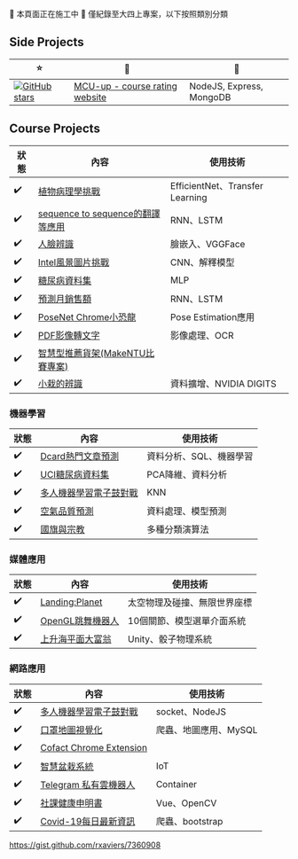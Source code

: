 :construction:  本頁面正在施工中 :construction: 
僅紀錄至大四上專案，以下按照類別分類
## Side Projects
| :star: | :link: | :rocket: |
| ----------------- | -------------- | -------------- |
[![GitHub stars](https://img.shields.io/github/stars/mcuosc/MCU-up?style=social)](https://github.com/mcuosc/MCU-up/stargazers/) |[MCU-up - course rating website](https://github.com/mcuosc/MCU-up) | NodeJS, Express, MongoDB |

## Course Projects
| 狀態 |內容 |使用技術|
| ----------------- | -------------- | -------------- |
|:heavy_check_mark:| [植物病理學挑戰] |EfficientNet、Transfer Learning| 
|:heavy_check_mark:| [sequence to sequence的翻譯等應用] | RNN、LSTM |
|:heavy_check_mark:| [人臉辨識] | 臉嵌入、VGGFace | 
|:heavy_check_mark:| [Intel風景圖片挑戰] | CNN、解釋模型 | 
|:heavy_check_mark:| [糖尿病資料集] | MLP | 
|:heavy_check_mark:| [預測月銷售額] |  RNN、LSTM |
|:heavy_check_mark:| [PoseNet Chrome小恐龍] | Pose Estimation應用| 
|:heavy_check_mark:| [PDF影像轉文字] | 影像處理、OCR | 
|:heavy_check_mark:| [智慧型推薦貨架(MakeNTU比賽專案)] | | 
|:heavy_check_mark:| [小栽的辨識] |資料擴增、NVIDIA DIGITS|

[小栽的辨識]:https://github.com/alanhc/MLclass
[智慧型推薦貨架(MakeNTU比賽專案)]:https://github.com/alanhc/NTU-Hackathon
[PDF影像轉文字]:https://github.com/alanhc/ocr-pdf-application
[植物病理學挑戰]:https://github.com/alanhc/DLclass/tree/master/week-18
[Intel風景圖片挑戰]:https://github.com/alanhc/DLclass/blob/master/README.md
[糖尿病資料集]:https://github.com/alanhc/DLclass/tree/master/week-4
[預測月銷售額]:https://github.com/alanhc/DLclass/blob/master/README.md
[人臉辨識]:https://github.com/alanhc/DLclass/tree/master/week-14
[sequence to sequence的翻譯等應用]:https://github.com/alanhc/DLclass/tree/master/week-17
[PoseNet Chrome小恐龍]:https://github.com/alanhc/dino-posenet


### 機器學習
| 狀態 |內容 |使用技術|
| ----------------- | -------------- | -------------- |
|:heavy_check_mark:| [Dcard熱門文章預測] |資料分析、SQL、機器學習| 
|:heavy_check_mark:| [UCI糖尿病資料集] | PCA降維、資料分析 |
|:heavy_check_mark:| [多人機器學習電子鼓對戰] | KNN | 
|:heavy_check_mark:| [空氣品質預測] |資料處理、模型預測 | 
|:heavy_check_mark:| [國旗與宗教] | 多種分類演算法 |

[Dcard熱門文章預測]:https://github.com/alanhc/Data-intern
[UCI糖尿病資料集]:https://github.com/alanhc/data-mining-class
[多人機器學習電子鼓對戰]:https://github.com/alanhc/drum.io
[空氣品質預測]:https://github.com/alanhc/MMclass/tree/master/midterm_project
[國旗與宗教]:https://github.com/alanhc/MMclass/tree/master/final_project

### 媒體應用
| 狀態 |內容 |使用技術|
| ----------------- | -------------- | -------------- |
|:heavy_check_mark:| [Landing:Planet] |太空物理及碰撞、無限世界座標| 
|:heavy_check_mark:| [OpenGL跳舞機器人] | 10個關節、模型選單介面系統 |
|:heavy_check_mark:| [上升海平面大富翁] | Unity、骰子物理系統 | 


[Landing:Planet]:https://github.com/alanhc/LANDING-PLANET
[OpenGL跳舞機器人]:https://github.com/alanhc/OpenGL-Dancing-robot
[上升海平面大富翁]:https://github.com/alanhc/nasaspaceapp2019

### 網路應用
| 狀態 |內容 |使用技術|
| ----------------- | -------------- | -------------- |
|:heavy_check_mark:| [多人機器學習電子鼓對戰] |socket、NodeJS| 
|:heavy_check_mark:| [口罩地圖視覺化] | 爬蟲、地圖應用、MySQL |
|:heavy_check_mark:| [Cofact Chrome Extension] |  | 
|:heavy_check_mark:| [智慧盆栽系統] |IoT| 
|:heavy_check_mark:| [Telegram 私有雲機器人] | Container |
|:heavy_check_mark:| [社課健康申明書] | Vue、OpenCV | 
|:heavy_check_mark:| [Covid-19每日最新資訊] | 爬蟲、bootstrap | 

[社課健康申明書]:https://github.com/dscmcu/rall-call-client
[Covid-19每日最新資訊]:https://github.com/alanhc/mohw_crawler

[Telegram 私有雲機器人]:https://github.com/alanhc/net-final
[智慧盆栽系統]:https://github.com/alanhc/Smart-Plotting-System
[Cofact Chrome Extension]:https://github.com/DSC-TW/SC-cofacts-extension
[口罩地圖視覺化]:https://github.com/alanhc/mask

https://gist.github.com/rxaviers/7360908
